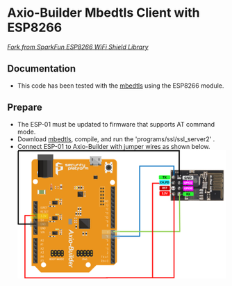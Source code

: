 Axio-Builder Mbedtls Client with ESP8266
========================================

[*Fork from SparkFun ESP8266 WiFi Shield Library*](https://github.com/sparkfun/SparkFun_ESP8266_AT_Arduino_Library.git)

Documentation
-------------------
* This code has been tested with the [mbedtls](https://github.com/ARMmbed/mbedtls.git) using the ESP8266 module.

Prepare
-------------------
* The ESP-01 must be updated to firmware that supports AT command mode.
* Download [mbedtls](https://github.com/ARMmbed/mbedtls.git), compile, and run the 'programs/ssl/ssl_server2' .
* Connect ESP-01 to Axio-Builder with jumper wires as shown below.
![ESP8266](./axio_builder_esp01.png "ESP8266 connect to Axio-Builder")

